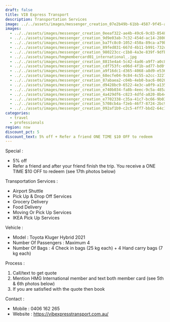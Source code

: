 ```yaml
---
draft: false
title: VIB Express Transport
description: Transportation Services
image: ../../assets/images/messenger_creation_07e2b49b-61bb-4587-9f45-a572fe4d5932.jpeg
images:
  - ../../assets/images/messenger_creation_0eeaf322-ae4b-49c6-9c83-8548b2c1d3fb.jpeg
  - ../../assets/images/messenger_creation_9d9e03ab-7c32-454d-ac14-2800e340be4a.jpeg
  - ../../assets/images/messenger_creation_ba7fc8c0-1052-450a-89ca-a79bb14b808d.jpeg
  - ../../assets/images/messenger_creation_89fed831-667d-4b11-b991-732d117c6e87.jpeg
  - ../../assets/images/messenger_creation_980223cc-c1b8-4a3e-839f-9dfb581d48a3.jpeg
  - ../../assets/images/hmgmembercard01_international_.jpg
  - ../../assets/images/messenger_creation_8815e4a4-5c42-4ad6-a9f7-a0c88e9d9549.jpeg
  - ../../assets/images/messenger_creation_cdf753fc-e06d-4f1b-ad77-bd0fda19fc64.jpeg
  - ../../assets/images/messenger_creation_a9f16dc1-d365-4068-a8d9-e536864f3954.jpeg
  - ../../assets/images/messenger_creation_68ecfe04-9c84-4c55-a2cc-32278b7ca7e0.jpeg
  - ../../assets/images/messenger_creation_87abaea2-c04b-4eb0-bac6-00200fe3e72e.jpeg
  - ../../assets/images/messenger_creation_d9428bc9-6522-4e3c-a0f9-a135af3c9018.jpeg
  - ../../assets/images/messenger_creation_e740b034-fa8b-4eec-9c5a-485abdc10b8c.jpeg
  - ../../assets/images/messenger_creation_4a429df6-c823-4dfd-a820-8b4488ad729e.jpeg
  - ../../assets/images/messenger_creation_e7702338-c35a-41c7-bc66-9b0316f0ce84.jpeg
  - ../../assets/images/messenger_creation_5708cb4a-f2eb-46f7-8724-2bc9967e768c.jpeg
  - ../../assets/images/messenger_creation_092af1b9-c2c5-4ff7-bbd2-64c1ecf42f70.jpeg
categories:
  - travel
  - professionals
region: nsw
discount_pct: 5
discount_text: 5% off + Refer a friend ONE TIME $10 OFF to redeem
---
```

Special :

* 5% off
* Refer a friend and after your friend finish the trip. You receive a ONE TIME $10 OFF to redeem (see 17th photos below)

Transportation Services :

* Airport Shuttle 
* Pick Up & Drop Off Services 
* Grocery Delivery 
* Food Delivery 
* Moving Or Pick Up Services 
* IKEA Pick Up Services 

Vehicle : 

* Model : Toyota Kluger Hybrid 2021
* Number Of Passengers : Maximum 4
* Number Of Bags : 4 Check in bags (25 kg each) + 4 Hand carry bags (7 kg each)

Process :

1. Call/text to get quote
2. Mention HMG International member and text both member card (see 5th & 6th photos below)
3. If you are satisfied with the quote then book

Contact :

* Mobile : 0406 162 265
* Website : https://vibexpresstransport.com.au/
